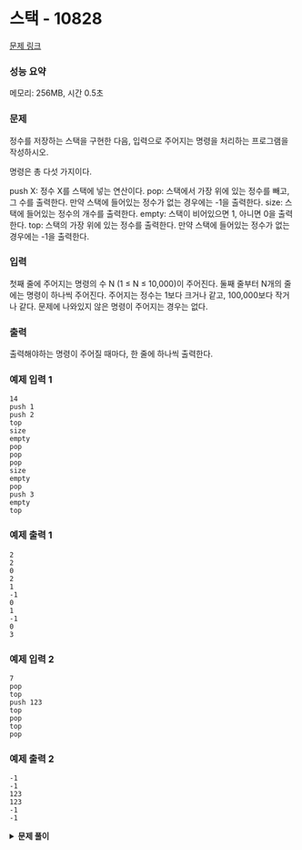 # 스택 - 10828

[문제 링크](https://www.acmicpc.net/problem/10828)

### 성능 요약

메모리: 256MB, 시간 0.5초

### 문제

정수를 저장하는 스택을 구현한 다음, 입력으로 주어지는 명령을 처리하는 프로그램을 작성하시오.

명령은 총 다섯 가지이다.

push X: 정수 X를 스택에 넣는 연산이다.
pop: 스택에서 가장 위에 있는 정수를 빼고, 그 수를 출력한다. 만약 스택에 들어있는 정수가 없는 경우에는 -1을 출력한다.
size: 스택에 들어있는 정수의 개수를 출력한다.
empty: 스택이 비어있으면 1, 아니면 0을 출력한다.
top: 스택의 가장 위에 있는 정수를 출력한다. 만약 스택에 들어있는 정수가 없는 경우에는 -1을 출력한다.

### 입력

첫째 줄에 주어지는 명령의 수 N (1 ≤ N ≤ 10,000)이 주어진다. 둘째 줄부터 N개의 줄에는 명령이 하나씩 주어진다. 주어지는 정수는 1보다 크거나 같고, 100,000보다 작거나 같다. 문제에 나와있지 않은 명령이 주어지는 경우는 없다.

### 출력

출력해야하는 명령이 주어질 때마다, 한 줄에 하나씩 출력한다.

### 예제 입력 1

```
14
push 1
push 2
top
size
empty
pop
pop
pop
size
empty
pop
push 3
empty
top
```

### 예제 출력 1

```
2
2
0
2
1
-1
0
1
-1
0
3
```

### 예제 입력 2

```
7
pop
top
push 123
top
pop
top
pop
```

### 예제 출력 2

```
-1
-1
123
123
-1
-1
```

<details><summary><b>문제 풀이</b></summary>
<div markdown="1">

### Solution

```js
const [n, ...input] = require("fs")
  .readFileSync("./input.txt")
  .toString()
  .trim()
  .split("\n");

function Solution(n, input) {
  const commands = [...input];

  const getNumberFromString = (string) => {
    return Number(string.replace(/[^0-9]/g, ""));
  };

  const stack = [];
  let result = "";

  commands.forEach((command) => {
    if (command.includes("push")) {
      stack.push(getNumberFromString(command));
    }
    if (command.includes("pop")) {
      if (stack.length === 0) result += "-1\n";
      else result += `${stack.pop()}\n`;
    }
    if (command.includes("size")) result += `${stack.length}\n`;
    if (command.includes("empty")) {
      result += `${stack.length === 0 ? 1 : 0}\n`;
    }
    if (command.includes("top")) {
      if (stack.length === 0) result += "-1\n";
      else result += `${stack[stack.length - 1]}\n`;
    }
  });

  console.log(result.trim());
}

Solution(n, input);
```

- 내장메서드 `includes`를 통해 해당 문자열이 포함되었는지 확인
- `result` 문자열에 추가해서 한 번에 출력
- 정규식을 이용해서 문자열 대체

문제를 풀긴했지만, 코드가 지저분해서 아쉽다. 더 깔끔한 방법으로 해결할 수 있을 것 같은데...

### Solution 2

```js
// 생략...
function Solution(n, input) {
  const commands = [...input];

  const stack = [];
  const result = [];

  for (let i = 0; i < n; i++) {
    switch (commands[i]) {
      case "pop":
        result.push(stack.pop() || -1);
        break;
      case "size":
        result.push(stack.length);
        break;
      case "empty":
        result.push(stack.length ? 0 : 1);
        break;
      case "top":
        result.push(stack[stack.length - 1] || -1);
        break;
      default:
        stack.push(commands[i].split(" ")[1]);
    }
  }

  console.log(result.join("\n"));
}

Solution(n, input);
```

더 나은 방법이 없을까 생각하다가 if 문을 switch문으로 변경해서 해결했다. 훨씬 코드가 깔끔하고 보기 좋아졌다.

### Solution 3

```js
function Solution(input) {
  const commands = [...input];

  const stack = [];

  const execution = {
    pop: () => stack.pop() || -1,
    size: () => stack.length,
    empty: () => (stack.length === 0 ? 1 : 0),
    top: () => stack[stack.length - 1] || -1,
    push: (item) => {
      stack.push(item.split(" ")[1]);
      return "";
    },
  };

  const result = commands.reduce(
    (acc, cur) =>
      acc + (execution[cur] ? `${execution[cur]()}\n` : execution.push(cur)),
    ""
  );

  console.log(result.trim());
}

Solution(input);
```

더 좋은 방법을 찾다가 내가 원하던 방법을 발견했다. 객체를 이용하는 방법이었는데, 이렇게 하면 조건문 없이 깔끔하게 해결할 수 있었다.

```js
const result = commands.reduce(
  (acc, cur) =>
    acc + (execution[cur] ? `${execution[cur]()}\n` : execution.push(cur)),
  ""
);
```

- push만 다르게 들어오기 때문에 예외처리를 해주었다. (execution[cur]에서 push n 이 들어와서 false가 된다)

```js
push: (item) => {
    stack.push(item.split(" ")[1]);
    return "";
  },
```

return 처리를 해주지 않으면 undefined가 같이 들어가게 되므로 `return '';`처리를 해준다.

</div>
</details>

